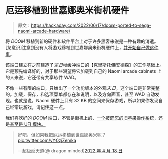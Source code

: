 # 厄运移植到世嘉娜奥米街机硬件

> 原文：<https://hackaday.com/2022/06/17/doom-ported-to-sega-naomi-arcade-hardware/>

将 *DOOM* 移植到新的硬件和软件平台上对于许多黑客来说是一种有趣的消遣。[龙意识]注意到没有人将游戏移植到世嘉娜奥米街机硬件上，[并开始自己做这件事](https://github.com/DragonMinded/naomidoom)。

该端口建立在之前建造了*末日*帧缓冲端口的【克里斯托佛安德森】的工作基础上。它是预先编译好的，对于那些渴望将它加载到自己的 Naomi arcade cabinets 上的人来说，它还带有共享软件 WAD。

不像一些有限的端口，只给出了一个功能版本的外观*末日*，这个端口是非常完整的。加载，保存，和选项菜单都存在和说明，以及方向声音，甚至 WAD 自动发现。也就是说，Naomi 硬件上只有 32 KB 的空间来保存游戏，所以如果你发现自己经常玩游戏，请记住这一点。

我们喜欢好的 *DOOM* 端口，不管是街机上的、[一个被遗忘的旧苹果操作系统](https://hackaday.com/2022/06/09/porting-doom-to-a-forgotten-apple-os/)，还是[甚至是 UFI 模块。](https://hackaday.com/2022/06/12/doom-in-your-bios-more-likely-than-you-think/)

> 好吧，但如果我把厄运移植到世嘉娜奥米呢？[pic.twitter.com/vY0zjZemka](https://t.co/vY0zjZemka)
> 
> —超级延天道(@ dragon minded)[2022 年 4 月 18 日](https://twitter.com/dragonminded/status/1515846432087056394?ref_src=twsrc%5Etfw)